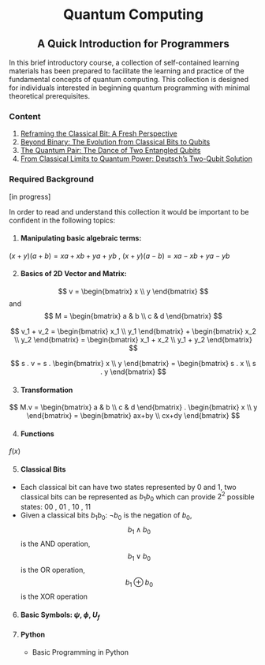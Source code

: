 <h1 align="center">Quantum Computing</h1>
<h2 align="center">A Quick Introduction for Programmers</h2>

In this brief introductory course, a collection of self-contained learning materials has been prepared to facilitate the learning and practice of the fundamental concepts of quantum computing. This collection is designed for individuals interested in beginning quantum programming with minimal theoretical prerequisites.

### Content

1. [Reframing the Classical Bit: A Fresh Perspective](qc_lesson_01.ipynb)
2. [Beyond Binary: The Evolution from Classical Bits to Qubits](qc_lesson_02.ipynb)
3. [The Quantum Pair: The Dance of Two Entangled Qubits](qc_lesson_03.ipynb)
4. [From Classical Limits to Quantum Power: Deutsch’s Two-Qubit Solution](qc_lesson_04.ipynb)
   

### Required Background
[in progress]

In order to read and understand this collection it would be important to be confident in the following topics:

1. #### Manipulating basic algebraic terms:

$(x+y)(a+b)=xa+xb+ya+yb$ , $(x+y)(a-b)=xa-xb+ya-yb$ 

2. #### Basics of 2D Vector and Matrix:

$$ 
v = \begin{bmatrix} x \\
y \end{bmatrix} 
$$
and 
$$ 
M = \begin{bmatrix} a & b \\
c & d \end{bmatrix} 
$$

$$  
v_1 + v_2 = \begin{bmatrix} x_1 \\
y_1 \end{bmatrix} + \begin{bmatrix} x_2 \\
y_2 \end{bmatrix} = \begin{bmatrix} x_1 + x_2 \\
y_1 + y_2 \end{bmatrix} 
$$

$$  
s . v = s . \begin{bmatrix} x \\
y \end{bmatrix} = \begin{bmatrix} s . x \\
s . y \end{bmatrix} 
$$

3. #### Transformation

$$
M.v = \begin{bmatrix} a & b \\
c & d \end{bmatrix} . \begin{bmatrix} x \\
y \end{bmatrix} = \begin{bmatrix} ax+by \\
cx+dy \end{bmatrix}
$$

4. #### Functions
$f(x)$

5. #### Classical Bits
  - Each classical bit can have two states represented by $0$ and $1$, two classical bits can be represented as $b_1b_0$ which can provide $2^2$ possible states: $00$ , $01$ , $10$ , $11$
  - Given a classical bits $b_1b_0$: $\neg b_0$ is the negation of $b_0$, $$b_1 \land b_0$$ is the AND operation, $$b_1 \lor b_0$$ is the OR operation, $$b_1 \oplus b_0$$ is the XOR operation

6. #### Basic Symbols: $\psi$, $\phi$, $U_f$
7. #### Python
    - Basic Programming in Python